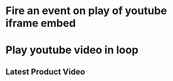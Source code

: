 # Fire an event on play of youtube iframe embed


# Play youtube video in loop


## <script src="https://www.youtube.com/iframe_api"></script>

## <div class="module module-home-video">
##    <span class="module-strip">Latest Product Video</span>
##    <div id="video"></div>
## </div>

## <script>
## var player, playing = false;
## function onYouTubeIframeAPIReady() {
##	player = new YT.Player('video', {
##		height: '360',
##		width: '640',
##		videoId: 'fRkXDWvdPRs',
##		events: {
##			'onStateChange': onPlayerStateChange
##		}
##	});
## }
## function onPlayerStateChange(event) {
##	console.log("==> " + event.data);
## if (event.data == YT.PlayerState.PLAYING) {
##	 console.log('video started');
##	 playing = true;
##  } else if(event.data == YT.PlayerState.PAUSED){
##		console.log('video paused');
##		playing = false;
##   } else if(event.data == YT.PlayerState.ENDED){
##		console.log('video END');
##		event.target.playVideo();
##		playing = true;
##   }
## }
## </script>
